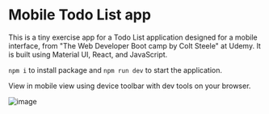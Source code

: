 # Mobile Todo List app

This is a tiny exercise app for a Todo List application designed for a mobile interface, from "The Web Developer Boot camp by Colt Steele" at Udemy. It is built using Material UI, React, and JavaScript.

`npm i` to install package and `npm run dev` to start the application.

View in mobile view using device toolbar with dev tools on your browser.

![image](https://github.com/RiplisMartinkevicius/React-Exercises/assets/61363982/b98ee90d-d67c-4c2b-9b15-60214837f1ae)

